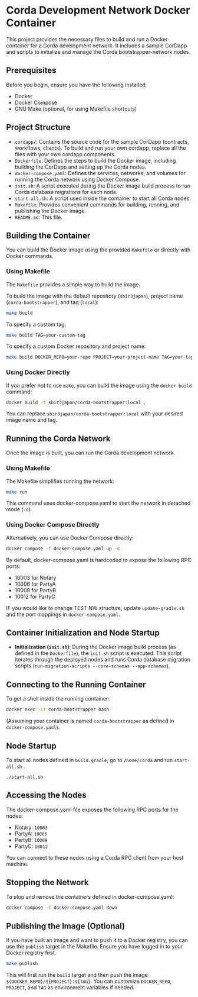 # Corda Development Network Docker Container

This project provides the necessary files to build and run a Docker container for a Corda development network. It includes a sample CorDapp and scripts to initialize and manage the Corda bootstrapper-network nodes.

## Prerequisites

Before you begin, ensure you have the following installed:

- Docker
- Docker Compose
- GNU Make (optional, for using Makefile shortcuts)

## Project Structure

- `cordapp/`: Contains the source code for the sample CorDapp (contracts, workflows, clients). To build and run your own cordapp, replace all the files with your own cordapp components.
- `Dockerfile`: Defines the steps to build the Docker image, including building the CorDapp and setting up the Corda nodes.
- `docker-compose.yaml`: Defines the services, networks, and volumes for running the Corda network using Docker Compose.
- `init.sh`: A script executed during the Docker image build process to run Corda database migrations for each node.
- `start-all.sh`: A script used inside the container to start all Corda nodes.
- `Makefile`: Provides convenient commands for building, running, and publishing the Docker image.
- `README.md`: This file.

## Building the Container

You can build the Docker image using the provided `Makefile` or directly with Docker commands.

### Using Makefile

The `Makefile` provides a simple way to build the image.

To build the image with the default repository (`sbir3japan`), project name (`corda-bootstrapper`), and tag (`local`):

```sh
make build
```

To specify a custom tag:

```sh
make build TAG=your-custom-tag
```

To specify a custom Docker repository and project name:

```sh
make build DOCKER_REPO=your-repo PROJECT=your-project-name TAG=your-tag
```

### Using Docker Directly

If you prefer not to use `make`, you can build the image using the `docker build` command:

```sh
docker build -t sbir3japan/corda-bootstrapper:local .
```

You can replace `sbir3japan/corda-bootstrapper:local` with your desired image name and tag.

## Running the Corda Network

Once the image is built, you can run the Corda development network.

### Using Makefile

The Makefile simplifies running the network:

```sh
make run
```

This command uses docker-compose.yaml to start the network in detached mode (`-d`).

### Using Docker Compose Directly

Alternatively, you can use Docker Compose directly:

```sh
docker compose -f docker-compose.yaml up -d
```

By default, docker-compose.yaml is hardcoded to expose the following RPC ports:

- 10003 for Notary
- 10006 for PartyA
- 10009 for PartyB
- 10012 for PartyC

IF you would like to change TEST NW structure, update `update-gradle.sh` and the port mappings in `docker-compose.yaml`.

## Container Initialization and Node Startup

- **Initialization (`init.sh`)**: During the Docker image build process (as defined in the `Dockerfile`), the `init.sh` script is executed. This script iterates through the deployed nodes and runs Corda database migration scripts (`run-migration-scripts --core-schemas --app-schemas`).

## Connecting to the Running Container

To get a shell inside the running container:

```sh
docker exec -it corda-bootstrapper bash
```

(Assuming your container is named `corda-bootstrapper` as defined in `docker-compose.yaml`).

## Node Startup

To start all nodes defined in `build.gradle`, go to `/home/corda` and run `start-all.sh` .

```shell
./start-all.sh
```

## Accessing the Nodes

The docker-compose.yaml file exposes the following RPC ports for the nodes:

- Notary: `10003`
- PartyA: `10006`
- PartyB: `10009`
- PartyC: `10012`

You can connect to these nodes using a Corda RPC client from your host machine.

## Stopping the Network

To stop and remove the containers defined in docker-compose.yaml:

```sh
docker compose -f docker-compose.yaml down
```

## Publishing the Image (Optional)

If you have built an image and want to push it to a Docker registry, you can use the `publish` target in the Makefile. Ensure you have logged in to your Docker registry first.

```sh
make publish
```

This will first run the `build` target and then push the image `${DOCKER_REPO}/${PROJECT}:${TAG}`. You can customize `DOCKER_REPO`, `PROJECT`, and `TAG` as environment variables if needed.
